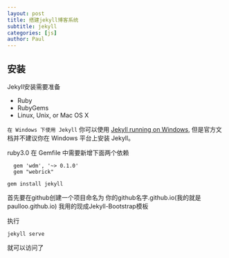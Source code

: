 ```yaml
---
layout: post
title: 搭建jekyll博客系统
subtitle: jekyll
categories: [js]
author: Paul
---
```


## 安装
Jekyll安装需要准备
- Ruby
- RubyGems
- Linux, Unix, or Mac OS X

`在 Windows 下使用 Jekyll`
你可以使用 [Jekyll running on Windows](http://www.madhur.co.in/blog/2011/09/01/runningjekyllwindows.html), 但是官方文档并不建议你在 Windows 平台上安装 Jekyll。

ruby3.0 
在 Gemfile 中需要新增下面两个依赖
```
  gem 'wdm', '~> 0.1.0'
  gem "webrick"
```

```
gem install jekyll
```
首先要在github创建一个项目命名为 你的github名字.github.io(我的就是paulloo.github.io)
我用的现成Jekyll-Bootstrap模板

执行
```
jekyll serve
```
就可以访问了